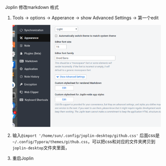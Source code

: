Joplin 修改markdown 格式

1. Tools -> options -> Apperance -> show Advanced Settings -> 第一个edit

	![fb851329bd27a807242e49a633c3be08.png](../../_resources/cdb5011a85b448deae513be235cddcd2.png)

2. 输入`@import '/home/sun/.config/joplin-desktop/github.css'`
后面css是`~/.config/Typora/themes/github.css`，可以把css和对应的文件夹拷贝到`joplin-desktop`文件夹里面，

3. 重启Joplin
